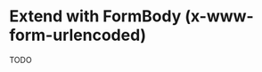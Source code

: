 # Extend with FormBody (x-www-form-urlencoded)

<!--
https://github.com/fastify/fastify-formbody

@fastify/formbody
-->

TODO
